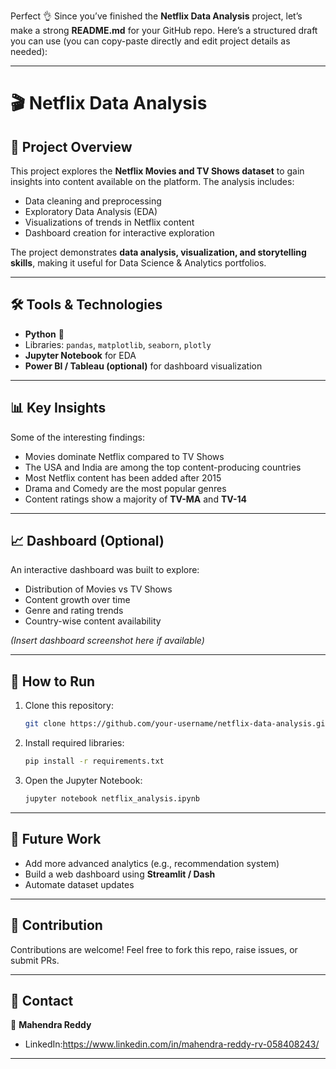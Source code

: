 Perfect 👌 Since you’ve finished the **Netflix Data Analysis** project, let’s make a strong **README.md** for your GitHub repo.
Here’s a structured draft you can use (you can copy-paste directly and edit project details as needed):

---

# 🎬 Netflix Data Analysis

## 📌 Project Overview

This project explores the **Netflix Movies and TV Shows dataset** to gain insights into content available on the platform.
The analysis includes:

* Data cleaning and preprocessing
* Exploratory Data Analysis (EDA)
* Visualizations of trends in Netflix content
* Dashboard creation for interactive exploration

The project demonstrates **data analysis, visualization, and storytelling skills**, making it useful for Data Science & Analytics portfolios.

---


## 🛠️ Tools & Technologies

* **Python** 🐍
* Libraries: `pandas`, `matplotlib`, `seaborn`, `plotly`
* **Jupyter Notebook** for EDA
* **Power BI / Tableau (optional)** for dashboard visualization

---

## 📊 Key Insights

Some of the interesting findings:

* Movies dominate Netflix compared to TV Shows
* The USA and India are among the top content-producing countries
* Most Netflix content has been added after 2015
* Drama and Comedy are the most popular genres
* Content ratings show a majority of **TV-MA** and **TV-14**

---

## 📈 Dashboard (Optional)

An interactive dashboard was built to explore:

* Distribution of Movies vs TV Shows
* Content growth over time
* Genre and rating trends
* Country-wise content availability

*(Insert dashboard screenshot here if available)*

---

## 🚀 How to Run

1. Clone this repository:

   ```bash
   git clone https://github.com/your-username/netflix-data-analysis.git
   ```
2. Install required libraries:

   ```bash
   pip install -r requirements.txt
   ```
3. Open the Jupyter Notebook:

   ```bash
   jupyter notebook netflix_analysis.ipynb
   ```

---

## 📌 Future Work

* Add more advanced analytics (e.g., recommendation system)
* Build a web dashboard using **Streamlit / Dash**
* Automate dataset updates

---

## 🤝 Contribution

Contributions are welcome! Feel free to fork this repo, raise issues, or submit PRs.

---

## 📧 Contact

👤 **Mahendra Reddy**

* LinkedIn:https://www.linkedin.com/in/mahendra-reddy-rv-058408243/
---

